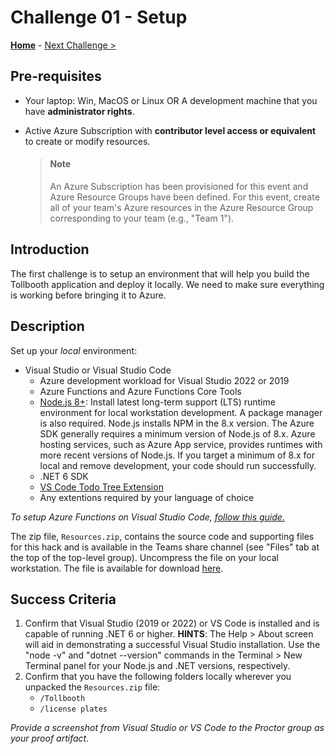 # Challenge 01 - Setup

**[Home](../README.md)** - [Next Challenge >](./Challenge-02.md)

## Pre-requisites

- Your laptop: Win, MacOS or Linux OR A development machine that you have **administrator rights**.
- Active Azure Subscription with **contributor level access or equivalent** to create or modify resources.

   > #### Note
   > An Azure Subscription has been provisioned for this event and Azure Resource Groups have been defined. For this event, create all of your team's Azure resources in the Azure Resource Group corresponding to your team (e.g., "Team 1"). 
## Introduction

The first challenge is to setup an environment that will help you build the Tollbooth application and deploy it locally. We need to make sure everything is working before bringing it to Azure.

## Description

Set up your *local* environment:

- Visual Studio or Visual Studio Code
    - Azure development workload for Visual Studio 2022 or 2019
    - Azure Functions and Azure Functions Core Tools
    - [Node.js 8+](https://nodejs.org/en/download/): Install latest long-term support (LTS) runtime environment for local workstation development. A package manager is also required. Node.js installs NPM in the 8.x version. The Azure SDK generally requires a minimum version of Node.js of 8.x. Azure hosting services, such as Azure App service, provides runtimes with more recent versions of Node.js. If you target a minimum of 8.x for local and remove development, your code should run successfully.
    - .NET 6 SDK
    - [VS Code Todo Tree Extension](https://marketplace.visualstudio.com/items?itemName=Gruntfuggly.todo-tree)
    - Any extentions required by your language of choice

*To setup Azure Functions on Visual Studio Code, [follow this guide.](https://docs.microsoft.com/en-us/azure/azure-functions/functions-develop-vs-code)*
 
The zip file, `Resources.zip`, contains the source code and supporting files for this hack and is available in the Teams share channel (see "Files" tab at the top of the top-level group).  Uncompress the file on your local workstation. The file is available for download [here](https://github.com/3clouder/ServerlessSeptember/blob/master/015-Serverless/Student/Resources.zip).

## Success Criteria

1. Confirm that Visual Studio (2019 or 2022) or VS Code is installed and is capable of running .NET 6 or higher. **HINTS**: The Help > About screen will aid in demonstrating a successful Visual Studio installation. Use the "node -v" and "dotnet --version" commands in the Terminal > New Terminal panel for your Node.js and .NET versions, respectively.
1. Confirm that you have the following folders locally wherever you unpacked the `Resources.zip` file:
    - `/Tollbooth`
    - `/license plates`

*Provide a screenshot from Visual Studio or VS Code to the Proctor group as your proof artifact.*
